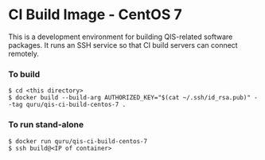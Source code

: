 # CI Build Image - CentOS 7

This is a development environment for building QIS-related software packages.
It runs an SSH service so that CI build servers can connect remotely.

### To build

	$ cd <this directory>
	$ docker build --build-arg AUTHORIZED_KEY="$(cat ~/.ssh/id_rsa.pub)" --tag quru/qis-ci-build-centos-7 .

### To run stand-alone

	$ docker run quru/qis-ci-build-centos-7
	$ ssh build@<IP of container>
